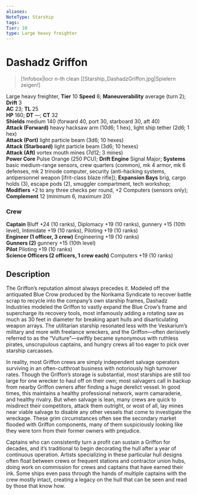 ```yaml
---
aliases: 
NoteType: Starship
tags: 
Tier: 10
type: Large heavy freighter
---
```


# Dashadz Griffon

> [!infobox|locr n-th clean
>  [[Starship_DashadzGriffon.jpg|Spielern zeigen!]
> 
Large heavy freighter, **Tier** 10 
**Speed** 8; **Maneuverability** average (turn 2); **Drift** 3  
**AC** 23; **TL** 25  
**HP** 160; **DT** —; **CT** 32  
**Shields** medium 140 (forward 40, port 30, starboard 30, aft 40)  
**Attack (Forward)** heavy hacksaw arm (10d6; 1 hex), light ship tether (2d6; 1 hex)  
**Attack (Port)** light particle beam (3d6; 10 hexes)  
**Attack (Starboard)** light particle beam (3d6; 10 hexes)  
**Attack (Aft)** vortex mouth mines (7d12; 3 mines)  
**Power Core** Pulse Orange (250 PCU); **Drift Engine** Signal Major; **Systems** basic medium-range sensors, crew quarters (common), mk 4 armor, mk 6 defenses, mk 2 trinode computer, security (anti-hacking systems, antipersonnel weapon [ifrit-class blaze rifle]); **Expansion Bays** brig, cargo holds (3), escape pods (2), smuggler compartment, tech workshop; **Modifiers** +2 to any three checks per round, +2 Computers (sensors only); **Complement** 12 (minimum 6, maximum 20)

### Crew

**Captain** Bluff +24 (10 ranks), Diplomacy +19 (10 ranks), gunnery +15 (10th level), Intimidate +19 (10 ranks), Piloting +19 (10 ranks)  
**Engineer (1 officer, 3 crew)** Engineering +19 (10 ranks)  
**Gunners (2)** gunnery +15 (10th level)  
**Pilot** Piloting +19 (10 ranks)  
**Science Officers (2 officers, 1 crew each)** Computers +19 (10 ranks)

## Description

The Griffon’s reputation almost always precedes it. Modeled off the antiquated Blue Crow produced by the Norikama Syndicate to recover battle scrap to recycle into the company’s own starship frames, Dashadz Industries modeled the Griffon to vastly expand the Blue Crow’s frame and supercharge its recovery tools, most infamously adding a rotating saw as much as 30 feet in diameter for breaking apart hulls and disarticulating weapon arrays. The utilitarian starship resonated less with the Veskarium’s military and more with freelance wreckers, and the Griffon—often derisively referred to as the “Vulture”—swiftly became synonymous with ruthless pirates, unscrupulous captains, and hungry crews all too eager to pick over starship carcasses.  
  
In reality, most Griffon crews are simply independent salvage operators surviving in an often-cutthroat business with notoriously high turnover rates. Though the Griffon’s storage is substantial, most starships are still too large for one wrecker to haul off on their own; most salvagers call in backup from nearby Griffon owners after finding a huge derelict vessel. In good times, this maintains a healthy professional network, warm camaraderie, and healthy rivalry. But when salvage is lean, many crews are quick to misdirect their competitors, attack them outright, or wost of all, lay mines near viable salvage to disable any other vessels that come to investigate the wreckage. These grim circumstances often see the secondary market flooded with Griffon components, many of them suspiciously looking like they were torn from their former owners with prejudice.  
  
Captains who can consistently turn a profit can sustain a Griffon for decades, and it’s traditional to begin decorating the hull after a year of continuous operation. Artists specializing in these particular hull designs often float between crews or frequent stations and contractor union hubs, doing work on commission for crews and captains that have earned their ink. Some ships even pass through the hands of multiple captains with the crew mostly intact, creating a legacy on the hull that can be seen and read by those that know how.

